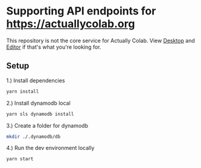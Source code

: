 # Supporting API endpoints for https://actuallycolab.org

This repository is not the core service for Actually Colab.
View [Desktop](https://github.com/actually-colab/desktop) and [Editor](https://github.com/actually-colab/editor) if that's what you're looking for.

## Setup

1.) Install dependencies

```bash
yarn install
```

2.) Install dynamodb local

```bash
yarn sls dynamodb install
```

3.) Create a folder for dynamodb

```bash
mkdir ./.dynamodb/db
```

4.) Run the dev environment locally

```bash
yarn start
```
